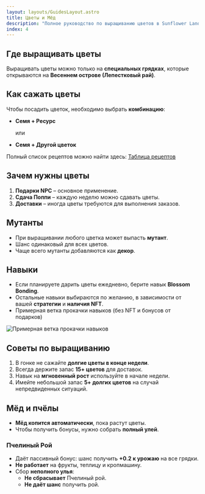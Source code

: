 ```yaml
---
layout: layouts/GuidesLayout.astro
title: Цветы и Мёд
description: "Полное руководство по выращиванию цветов в Sunflower Land. Узнайте о грядках, рецептах, мутантах, навыках и советах по эффективному фармингу цветов."
index: 4
---
```


## Где выращивать цветы

Выращивать цветы можно только на **специальных грядках**, которые открываются на **Весеннем острове (Лепестковый рай)**.

##  Как сажать цветы

Чтобы посадить цветок, необходимо выбрать **комбинацию**:

- **Семя + Ресурс**   

  или  
- **Семя + Другой цветок**

Полный список рецептов можно найти здесь: [Таблица рецептов](https://sfl.world/info/flowers)

##  Зачем нужны цветы

1. **Подарки NPC** – основное применение.
2. **Сдача Поппи** – каждую неделю можно сдавать цветы.
3. **Доставки** – иногда цветы требуются для выполнения заказов.

##  Мутанты

- При выращивании любого цветка может выпасть **мутант**.
- Шанс одинаковый для всех цветов.
- Чаще всего мутанты добавляются как **декор**.

##  Навыки

- Если планируете дарить цветы ежедневно, берите навык **Blossom Bonding**.
- Остальные навыки выбираются по желанию, в зависимости от вашей **стратегии** и **наличия NFT**.
- Примерная ветка прокачки навыков (без NFT и бонусов от подарков)

![Примерная ветка прокачки навыков](/image/FlowerSkill.png)

##  Советы по выращиванию

1. В гонке не сажайте **долгие цветы в конце недели**.
2. Всегда держите запас **15+ цветов** для доставок.
3. Навык на **мгновенный рост** используйте в начале недели.
4. Имейте небольшой запас **5+ долгих цветов** на случай непредвиденных ситуаций.

##  Мёд и пчёлы

- **Мёд копится автоматически**, пока растут цветы.
- Чтобы получить бонусы, нужно собрать **полный улей**.

###  Пчелиный Рой

- Даёт пассивный бонус: шанс получить **+0.2 к урожаю** на все грядки.
- **Не работает** на фрукты, теплицу и кропмашину.
- Сбор **неполного улья**:
  - **Не сбрасывает** Пчелиный рой.
  - **Не даёт шанс** получить рой.

